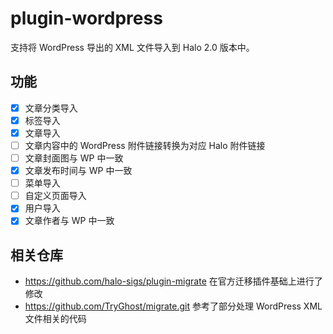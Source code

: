 # plugin-wordpress

支持将 WordPress 导出的 XML 文件导入到 Halo 2.0 版本中。

## 功能

- [x] 文章分类导入
- [x] 标签导入
- [x] 文章导入
- [ ] 文章内容中的 WordPress 附件链接转换为对应 Halo 附件链接
- [ ] 文章封面图与 WP 中一致
- [x] 文章发布时间与 WP 中一致
- [ ] 菜单导入
- [ ] 自定义页面导入
- [x] 用户导入
- [x] 文章作者与 WP 中一致

## 相关仓库

- https://github.com/halo-sigs/plugin-migrate 在官方迁移插件基础上进行了修改
- https://github.com/TryGhost/migrate.git 参考了部分处理 WordPress XML 文件相关的代码
